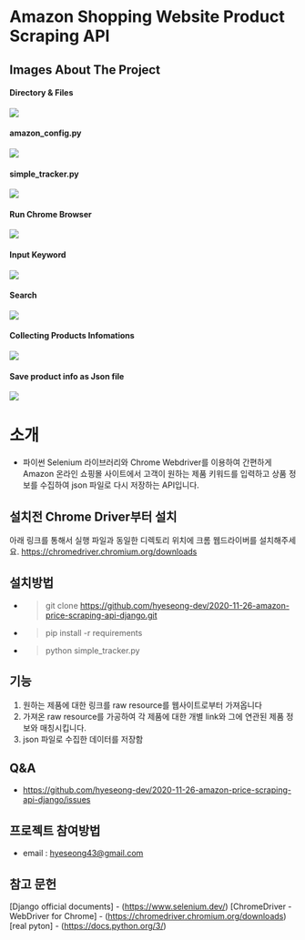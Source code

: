 # Amazon Shopping Website Product Scraping API

## Images About The Project 

#### Directory & Files
<img src="https://user-images.githubusercontent.com/57933835/100334102-b04a3880-3016-11eb-8e80-732f7636cce5.png">

#### amazon_config.py
<img src="https://user-images.githubusercontent.com/57933835/100333699-416cdf80-3016-11eb-9783-aa8b1d0e22b1.png">

#### simple_tracker.py
<img src="https://user-images.githubusercontent.com/57933835/100337761-251f7180-301b-11eb-9536-9acd3f54c37c.png">

#### Run Chrome Browser
<img src="https://user-images.githubusercontent.com/57933835/100337505-cd810600-301a-11eb-9a09-2b7cd58c0499.png">

#### Input Keyword 
<img src="https://user-images.githubusercontent.com/57933835/100337548-d96cc800-301a-11eb-97f5-41b13a119977.png">

####  Search
<img src="https://user-images.githubusercontent.com/57933835/100337578-e4275d00-301a-11eb-8279-650b23041b84.png">

####  Collecting Products Infomations
<img src="https://user-images.githubusercontent.com/57933835/100337600-f0abb580-301a-11eb-82d8-324e73b6e3e2.png">

#### Save product info as Json file 
<img src="https://user-images.githubusercontent.com/57933835/100338584-1dac9800-301c-11eb-9a8c-be6827a06778.png">



# 소개
* 파이썬 Selenium 라이브러리와 Chrome Webdriver를 이용하여 간편하게 Amazon 온라인 쇼핑몰 사이트에서 고객이 원하는 제품 키워드를 입력하고 
 상품 정보를 수집하여 json 파일로 다시 저장하는 API입니다.

## 설치전 Chrome Driver부터 설치
아래 링크를 통해서 실행 파일과 동일한 디렉토리 위치에 크롬 웹드라이버를 설치해주세요.
https://chromedriver.chromium.org/downloads

## 설치방법
* > git clone https://github.com/hyeseong-dev/2020-11-26-amazon-price-scraping-api-django.git
* > pip install -r requirements
* > python simple_tracker.py


## 기능 
1. 원하는 제품에 대한 링크를 raw resource를 웹사이트로부터 가져옵니다 
2. 가져온 raw resource를 가공하여 각 제품에 대한 개별 link와 그에 연관된 제품 정보와 매칭시킵니다.
3. json 파일로 수집한 데이터를 저장함


## Q&A
* https://github.com/hyeseong-dev/2020-11-26-amazon-price-scraping-api-django/issues

## 프로젝트 참여방법
* email : hyeseong43@gmail.com

## 참고 문헌
[Django official documents] - (https://www.selenium.dev/)
[ChromeDriver - WebDriver for Chrome] - (https://chromedriver.chromium.org/downloads)
[real pyton] - (https://docs.python.org/3/)
